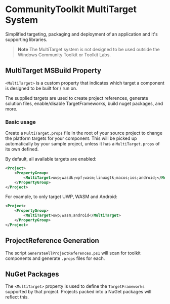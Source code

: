 # CommunityToolkit MultiTarget System
Simplified targeting, packaging and deployment of an application and it's supporting libraries.

> **Note** The MultiTarget system is not designed to be used outside the Windows Community Toolkit or Toolkit Labs.

## MultiTarget MSBuild Property

`<MultiTarget>` is a custom property that indicates which target a component is designed to be built for / run on.

The supplied targets are used to create project references, generate solution files, enable/disable TargetFrameworks, build nuget packages, and more.

### Basic usage

Create a `MultiTarget.props` file in the root of your source project to change the platform targets for your component. This will be picked up automatically by your sample project, unless it has a `MultiTarget.props` of its own defined.

By default, all available targets are enabled:
```xml
<Project>
    <PropertyGroup>
        <MultiTarget>uwp;wasdk;wpf;wasm;linuxgtk;macos;ios;android;</MultiTarget>
    </PropertyGroup>
</Project>
```

For example, to only target UWP, WASM and Android:

```xml
<Project>
    <PropertyGroup>
        <MultiTarget>uwp;wasm;android</MultiTarget>
    </PropertyGroup>
</Project>
```


## ProjectReference Generation

The script `GenerateAllProjectReferences.ps1` will scan for toolkit components and generate `.props` files for each.

## NuGet Packages

The `<MultiTarget>` property is used to define the `TargetFrameworks` supported by that project. Projects packed into a NuGet packages will reflect this. 
